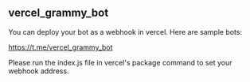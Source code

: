 ## vercel_grammy_bot

You can deploy your bot as a webhook in vercel. Here are sample bots:

https://t.me/vercel_grammy_bot

Please run the index.js file in vercel's package command to set your webhook address.